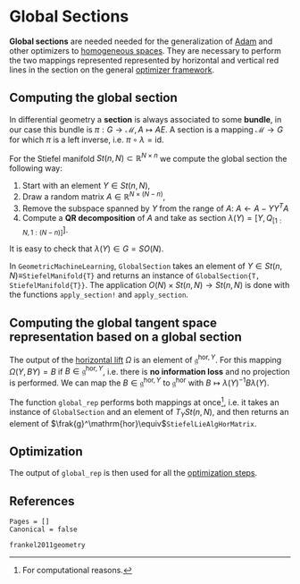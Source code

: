 # Global Sections

**Global sections** are needed needed for the generalization of [Adam](../adam_optimizer.md) and other optimizers to [homogeneous spaces](../../manifolds/homogeneous_spaces.md). They are necessary to perform the two mappings represented represented by horizontal and vertical red lines in the section on the general [optimizer framework](../../Optimizer.md).

## Computing the global section
In differential geometry a **section** is always associated to some **bundle**, in our case this bundle is $\pi:G\to\mathcal{M},A\mapsto{}AE$. A section is a mapping $\mathcal{M}\to{}G$ for which $\pi$ is a left inverse, i.e. $\pi\circ\lambda = \mathrm{id}$. 

For the Stiefel manifold $St(n, N)\subset\mathbb{R}^{N\times{}n}$ we compute the global section the following way: 
1. Start with an element $Y\in{}St(n,N)$,
2. Draw a random matrix $A\in\mathbb{R}^{N\times{}(N-n)}$,
3. Remove the subspace spanned by $Y$ from the range of $A$: $A\gets{}A-YY^TA$
4. Compute a **QR decomposition** of $A$ and take as section $\lambda(Y) = [Y, Q_{[1:N, 1:(N-n)]}]$.

It is easy to check that $\lambda(Y)\in{}G=SO(N)$.

In `GeometricMachineLearning`, `GlobalSection` takes an element of $Y\in{}St(n,N)\equiv$`StiefelManifold{T}` and returns an instance of `GlobalSection{T, StiefelManifold{T}}`. The application $O(N)\times{}St(n,N)\to{}St(n,N)$ is done with the functions `apply_section!` and `apply_section`.

## Computing the global tangent space representation based on a global section

The output of the [horizontal lift](horizontal_lift.md) $\Omega$ is an element of $\mathfrak{g}^{\mathrm{hor},Y}$. For this mapping $\Omega(Y, B{}Y) = B$ if $B\in\mathfrak{g}^{\mathrm{hor},Y}$, i.e. there is **no information loss** and no projection is performed. We can map the $B\in\mathfrak{g}^{\mathrm{hor},Y}$ to $\mathfrak{g}^\mathrm{hor}$ with $B\mapsto{}\lambda(Y)^{-1}B\lambda(Y)$.

The function `global_rep` performs both mappings at once[^1], i.e. it takes an instance of `GlobalSection` and an element of $T_YSt(n,N)$, and then returns an element of $\frak{g}^\mathrm{hor}\equiv$`StiefelLieAlgHorMatrix`.
[^1]: For computational reasons.

## Optimization

The output of `global_rep` is then used for all the [optimization steps](../../Optimizer.md).

## References 

```@bibliography
Pages = []
Canonical = false

frankel2011geometry
```